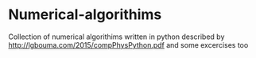 # Numerical-algorithims
Collection of numerical algorithims written in python described by http://lgbouma.com/2015/compPhysPython.pdf and some excercises too
